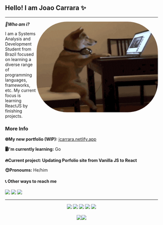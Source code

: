 ## Hello! I am Joao Carrara ✨

---

***🤔Who am i?***   <img align="right" alt="Coding" width="400" src="assets/dog.gif"  height="299" width="302" style="border-radius:100px">

I am a Systems Analysis and Development Student from Brazil focused on learning a diverse range of programming languages, frameworks, etc. My current focus is learning ReactJS by finishing projects.


### More Info
**🌐My new portfolio (WIP):**  [ jcarrara.netlify.app](https://jcarrara.netlify.app/)

**🖥️I'm currently learning:**  Go 

**🔥Current project: Updating Porfolio site from Vanilla JS to React** 

**😊Pronoums:** He/him

#### 📞 Other ways to reach me 

<div align="left">
 <a href="https://discord.com/users/162296515585507329/" target="_blank"><img src="https://img.shields.io/badge/Discord-7289DA?style=for-the-badge&logo=discord&logoColor=white" target="_blank"></a> 
  <a href = "mailto:joao.queirozcarrara@gmail.com"><img src="https://img.shields.io/badge/-Gmail-%23333?style=for-the-badge&logo=gmail&logoColor=white" target="_blank"></a>
  <a href="https://www.linkedin.com/in/queirozcarrara/" target="_blank"><img src="https://img.shields.io/badge/-LinkedIn-%230077B5?style=for-the-badge&logo=linkedin&logoColor=white" target="_blank"></a> 
</div>  

---

<div align="center">
   <img height="30em" src="https://img.shields.io/badge/python-3670A0?style=for-the-badge&logo=python&logoColor=white"/>
  <img height="30em" src="https://img.shields.io/badge/javascript-%23323330.svg?style=for-the-badge&logo=javascript&logoColor=white"/>
  <img height="30em" src="https://img.shields.io/badge/html5-%23E34F26.svg?style=for-the-badge&logo=html5&logoColor=white"/>
  <img height="30em" src="https://img.shields.io/badge/css3-%231572B6.svg?style=for-the-badge&logo=css3&logoColor=white"/>
   <img height="30em" src="https://img.shields.io/badge/-ReactJs-61DAFB?logo=react&logoColor=white&style=for-the-badge"/>
</div>

<br/>

<div align="center">
  <a href="https://github.com/Carrara1">
  <img height="160em" src="https://github-readme-stats.vercel.app/api?username=Carrara1&show_icons=true&theme=github_dark&include_all_commits=true&count_private=true"/><img height="160em" src="https://github-readme-stats.vercel.app/api/top-langs/?username=Carrara1&layout=compact&langs_count=7&theme=github_dark"/>
</div>
